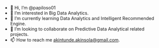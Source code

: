 - 👋 Hi, I’m @papiloso01
- 👀 I’m interested in Big Data Analytics.
- 🌱 I’m currently learning Data Analytics and Intelligent Recommended Engine.
- 💞️ I’m looking to collaborate on Predictive Data Analytical related projects.
- 📫 How to reach me akintunde.akinsola@gmail.com.

<!---
papiloso01/papiloso01 is a ✨ special ✨ repository because its `README.md` (this file) appears on your GitHub profile.
You can click the Preview link to take a look at your changes.
--->
